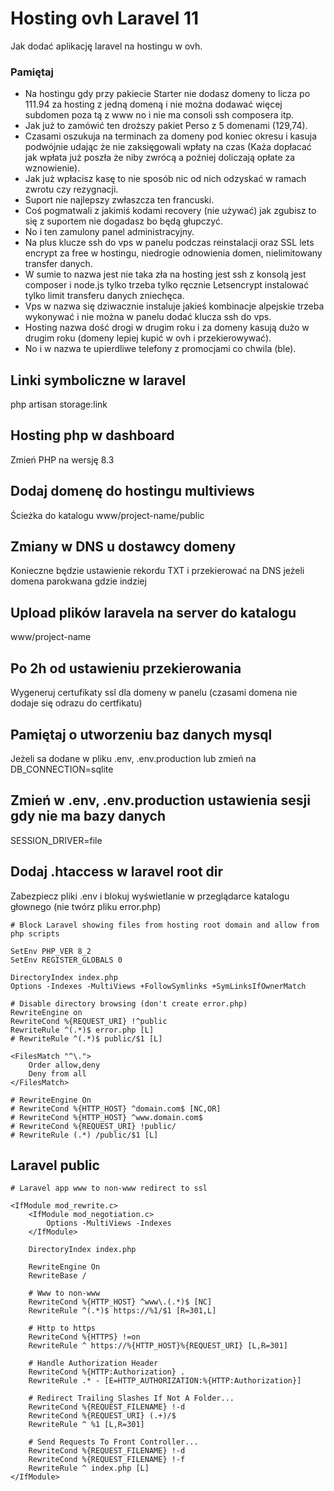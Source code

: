 # Hosting ovh Laravel 11
Jak dodać aplikację laravel na hostingu w ovh.

### Pamiętaj
- Na hostingu gdy przy pakiecie Starter nie dodasz domeny to licza po 111.94 za hosting z jedną domeną i nie można dodawać więcej subdomen poza tą z www no i nie ma consoli ssh composera itp. 
- Jak już to zamówić ten droższy pakiet Perso z 5 domenami (129,74).
- Czasami oszukuja na terminach za domeny pod koniec okresu i kasuja podwójnie udając że nie zaksięgowali wpłaty na czas (Każa dopłacać jak wpłata już poszła że niby zwrócą a poźniej doliczają opłate za wznowienie).
- Jak już wpłacisz kasę to nie sposób nic od nich odzyskać w ramach zwrotu czy rezygnacji.
- Suport nie najlepszy zwłaszcza ten francuski.
- Coś pogmatwali z jakimiś kodami recovery (nie używać) jak zgubisz to się z suportem nie dogadasz bo będą głupczyć.
- No i ten zamulony panel administracyjny.
- Na plus klucze ssh do vps w panelu podczas reinstalacji oraz SSL lets encrypt za free w hostingu, niedrogie odnowienia domen, nielimitowany transfer danych.
- W sumie to nazwa jest nie taka zła na hosting jest ssh z konsolą jest composer i node.js tylko trzeba tylko ręcznie Letsencrypt instalować tylko limit transferu danych zniechęca.
- Vps w nazwa się dziwacznie instaluje jakieś kombinacje alpejskie trzeba wykonywać i nie można w panelu dodać klucza ssh do vps.
- Hosting nazwa dość drogi w drugim roku i za domeny kasują dużo w drugim roku (domeny lepiej kupić w ovh i przekierowywać).
- No i w nazwa te upierdliwe telefony z promocjami co chwila (ble).

## Linki symboliczne w laravel
php artisan storage:link

## Hosting php w dashboard
Zmień PHP na wersję 8.3

## Dodaj domenę do hostingu multiviews 
Ścieżka do katalogu www/project-name/public

## Zmiany w DNS u dostawcy domeny
Konieczne będzie ustawienie rekordu TXT i przekierować na DNS jeżeli domena parokwana gdzie indziej

## Upload plików laravela na server do katalogu
www/project-name

## Po 2h od ustawieniu przekierowania
Wygeneruj certufikaty ssl dla domeny w panelu (czasami domena nie dodaje się odrazu do certfikatu)

## Pamiętaj o utworzeniu baz danych mysql
Jeżeli sa dodane w pliku .env, .env.production lub zmień na DB_CONNECTION=sqlite

## Zmień w .env, .env.production ustawienia sesji gdy nie ma bazy danych
SESSION_DRIVER=file

## Dodaj .htaccess w laravel root dir

Zabezpiecz pliki .env i blokuj wyświetlanie w przeglądarce katalogu głownego (nie twórz pliku error.php)

```htaccess
# Block Laravel showing files from hosting root domain and allow from php scripts

SetEnv PHP_VER 8_2
SetEnv REGISTER_GLOBALS 0

DirectoryIndex index.php
Options -Indexes -MultiViews +FollowSymlinks +SymLinksIfOwnerMatch

# Disable directory browsing (don't create error.php)
RewriteEngine on
RewriteCond %{REQUEST_URI} !^public
RewriteRule ^(.*)$ error.php [L]
# RewriteRule ^(.*)$ public/$1 [L]

<FilesMatch "^\.">
    Order allow,deny
    Deny from all
</FilesMatch>

# RewriteEngine On
# RewriteCond %{HTTP_HOST} ^domain.com$ [NC,OR]
# RewriteCond %{HTTP_HOST} ^www.domain.com$
# RewriteCond %{REQUEST_URI} !public/
# RewriteRule (.*) /public/$1 [L]
```

## Laravel public

```htaccess
# Laravel app www to non-www redirect to ssl

<IfModule mod_rewrite.c>
    <IfModule mod_negotiation.c>
        Options -MultiViews -Indexes
    </IfModule>

    DirectoryIndex index.php

    RewriteEngine On
    RewriteBase /

    # Www to non-www
    RewriteCond %{HTTP_HOST} ^www\.(.*)$ [NC]
    RewriteRule ^(.*)$ https://%1/$1 [R=301,L]

    # Http to https
    RewriteCond %{HTTPS} !=on
    RewriteRule ^ https://%{HTTP_HOST}%{REQUEST_URI} [L,R=301]

    # Handle Authorization Header
    RewriteCond %{HTTP:Authorization} .
    RewriteRule .* - [E=HTTP_AUTHORIZATION:%{HTTP:Authorization}]

    # Redirect Trailing Slashes If Not A Folder...
    RewriteCond %{REQUEST_FILENAME} !-d
    RewriteCond %{REQUEST_URI} (.+)/$
    RewriteRule ^ %1 [L,R=301]

    # Send Requests To Front Controller...
    RewriteCond %{REQUEST_FILENAME} !-d
    RewriteCond %{REQUEST_FILENAME} !-f
    RewriteRule ^ index.php [L]
</IfModule>
```
